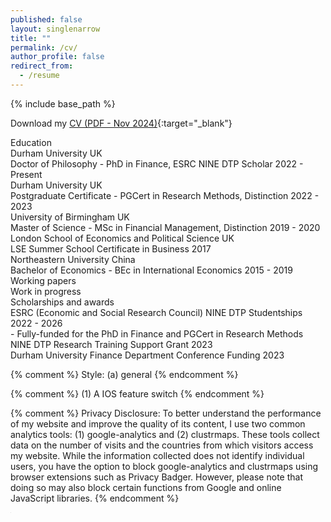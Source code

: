 ```yaml
---
published: false
layout: singlenarrow
title: ""
permalink: /cv/
author_profile: false
redirect_from:
  - /resume
---
```


{% include base_path %}

Download my [CV (PDF - Nov 2024)](/files/cv_hao_zhao.pdf){:target="_blank"}

<div class="cv-section" id="education">
  <div class="cv-section-title">Education</div>
  <div class="cv-section-body">
      <div class="cv-section-item-title">
          <span class="cv-main-item">Durham University</span>
          <span class="cv-section-time">UK</span>
      </div>
      <div class="cv-section-smaller">
          <span>Doctor of Philosophy - PhD in Finance, ESRC NINE DTP Scholar</span>
          <span class="cv-section-time">2022 - Present</span>
      </div>
      <div class="cv-section-item-title">
          <span class="cv-main-item">Durham University</span>
          <span class="cv-section-time">UK</span>
      </div>
      <div class="cv-section-smaller">
          <span>Postgraduate Certificate - PGCert in Research Methods, Distinction</span>
          <span class="cv-section-time">2022 - 2023</span>
      </div>
      <div class="cv-section-item-title">
          <span class="cv-main-item">University of Birmingham</span>
          <span class="cv-section-time">UK</span>
      </div>
      <div class="cv-section-smaller">
          <span>Master of Science - MSc in Financial Management, Distinction</span>
          <span class="cv-section-time">2019 - 2020</span>
      </div>
      <div class="cv-section-item-title">
          <span class="cv-main-item">London School of Economics and Political Science</span>
          <span class="cv-section-time">UK</span>
      </div>
      <div class="cv-section-smaller">
          <span>LSE Summer School Certificate in Business</span>
          <span class="cv-section-time">2017</span>
      </div>
      <div class="cv-section-item-title">
          <span class="cv-main-item">Northeastern University</span>
          <span class="cv-section-time">China</span>
      </div>
      <div class="cv-section-smaller">
          <span>Bachelor of Economics - BEc in International Economics</span>
          <span class="cv-section-time">2015 - 2019</span>
      </div>
  </div>
</div>

<div class="cv-section" id="workingpapers">
  <div class="cv-section-title">Working papers</div>
  <div class="cv-section-body">
  </div>
</div>

<div class="cv-section" id="workinprogress">
  <div class="cv-section-title">Work in progress</div>
  <div class="cv-section-body">
  </div>
</div>

<div class="cv-section" id="awards">
  <div class="cv-section-title">Scholarships and awards</div>
  <div class="cv-section-body">
    <div class="cv-section-item-title">
      <span>ESRC (Economic and Social Research Council) NINE DTP Studentships</span>
      <span class="cv-section-time">2022 - 2026</span>
    </div>
    <div class="cv-section-smaller">
      <span>- Fully-funded for the PhD in Finance and PGCert in Research Methods</span>
    </div>
    <div class="cv-section-item-title">
      <span>NINE DTP Research Training Support Grant</span>
      <span class="cv-section-time">2023</span>
    </div>
    <div class="cv-section-item-title">
      <span>Durham University Finance Department Conference Funding</span>
      <span class="cv-section-time">2023</span>
    </div>
  </div>
</div>


{% comment %} 
  Style: (a) general
{% endcomment %} 

<link rel="stylesheet" type="text/css" href="/assets/css/widgets_style/widgets.css">
<link rel="stylesheet" type="text/css" href="/assets/css/cv-style.css">

{% comment %} 
  (1) A IOS feature switch
{% endcomment %}

<script src="/assets/js/widgets/switch.js"></script>

{% comment %}
Privacy Disclosure: To better understand the performance of my website and improve the quality of its content, I use two common analytics tools: (1) google-analytics and (2) clustrmaps. These tools collect data on the number of visits and the countries from which visitors access my website. While the information collected does not identify individual users, you have the option to block google-analytics and clustrmaps using browser extensions such as Privacy Badger. However, please note that doing so may also block certain functions from Google and online JavaScript libraries.
{% endcomment %}

<iframe id="analyticsmaps" src="https://clustrmaps.com/map_v2.js?d=AAxOoaaFr2MimjrC54migM5K1VZC5IomssDdaanjPMY&cl=ffffff&w=a" frameborder="0" scrolling="no" width="1" height="1"></iframe>

<script type="text/javascript">
  window.addEventListener("load", function(){
    var analyticsmaps = document.getElementById('analyticsmaps');
    analyticsmaps.style.display = 'none';
  });
</script>
